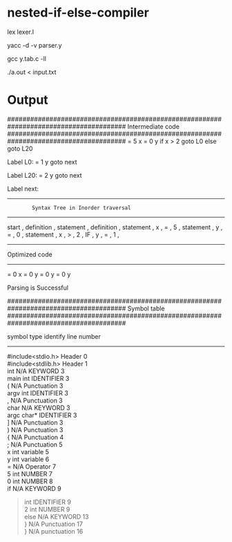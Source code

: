 # nested-if-else-compiler

lex lexer.l

yacc -d -v parser.y

gcc y.tab.c -ll

./a.out < input.txt

# Output

#######################################################################################
			Intermediate code
#######################################################################################
= 	 5	 x 
= 	 0	 y 
if x > 2 goto L0 else goto L20

 Label	L0:
= 	 1	 y 
goto next

Label	L20:
= 	 2	 y 
goto next

Label next:


-----------------------------------------------------------------------------------

			Syntax Tree in Inorder traversal
-----------------------------------------------------------------------------------
 start ,  definition ,  statement ,  definition ,  statement ,  x ,  = ,  5 ,  statement ,  y ,  = ,  0 ,  statement ,  x ,  > ,  2 ,  IF ,  y ,  = ,  1 , 



_______________________________________________________________________________________
Optimized  code
_______________________________________________________________________________________
=	0		x
=	0		y
=	0		y
=	0		y

Parsing is Successful


#######################################################################################
			Symbol table
#######################################################################################

symbol 	 type  	 identify 	 line number
_______________________________________________________________________________________
#include<stdio.h>		Header	0	
#include<stdlib.h>		Header	1	
int	N/A	KEYWORD		3	
main	int	IDENTIFIER	3	
(	N/A	Punctuation	3	
argv	int	IDENTIFIER	3	
,	N/A	Punctuation	3	
char	N/A	KEYWORD		3	
argc	char*	IDENTIFIER	3	
]	N/A	Punctuation	3	
)	N/A	Punctuation	3	
{	N/A	Punctuation	4	
;	N/A	Punctuation	5	
x	int	variable	5	
y	int	variable	6	
=	N/A	Operator	7	
5	int	NUMBER		7	
0	int	NUMBER		8	
if	N/A	KEYWORD		9	
>	int	IDENTIFIER	9	
2	int	NUMBER		9	
else	N/A	KEYWORD		13	
}	N/A	Punctuation	17	
}	N/A	punctuation	16
